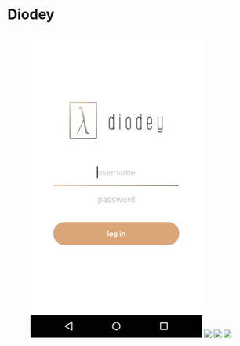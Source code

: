# Diodey
<p align="center">
  <img src="images/1-screen.png" width="350"/>
  <img src="your_relative_path_here_number_2_large_name" width="350"/>
  <img src="your_relative_path_here_number_2_large_name" width="350"/>
  <img src="your_relative_path_here_number_2_large_name" width="350"/>
</p>
